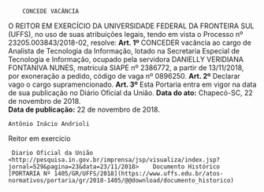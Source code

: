         CONCEDE VACÂNCIA  

 O REITOR EM EXERCÍCIO DA UNIVERSIDADE FEDERAL DA FRONTEIRA SUL (UFFS), no uso de suas atribuições legais, tendo em vista o Processo nº 23205.003843/2018-02, resolve:   **Art. 1º**  CONCEDER vacância ao cargo de Analista de Tecnologia da Informação, lotado na Secretaria Especial de Tecnologia e Informação, ocupado pela servidora DANIELLY VERIDIANA FONTANIVA NUNES, matrícula SIAPE nº 2386772, a partir de 13/11/2018, por exoneração a pedido, código de vaga nº 0896250.   **Art. 2º**  Declarar vago o cargo supramencionado.   **Art. 3º**  Esta Portaria entra em vigor na data de sua publicação no Diário Oficial da União.      **Data do ato:** Chapecó-SC, 22 de novembro de 2018.   
 **Data de publicação:**  22 de novembro de 2018. 

    Antônio Inácio Andrioli   
 Reitor em exercício 

     Diario Oficial da União <http://pesquisa.in.gov.br/imprensa/jsp/visualiza/index.jsp?jornal=529&pagina=23&data=23/11/2018>    Documento Histórico  [PORTARIA Nº 1405/GR/UFFS/2018](https://www.uffs.edu.br/atos-normativos/portaria/gr/2018-1405/@@download/documento_historico)     
      